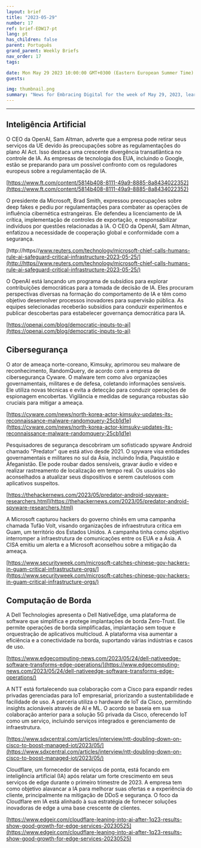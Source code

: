 ```yaml
---
layout: brief
title: "2023-05-29"
number: 17
ref: brief-EDW17-pt
lang: pt
has_children: false
parent: Português
grand_parent: Weekly Briefs
nav_order: 17
tags:

date: Mon May 29 2023 10:00:00 GMT+0300 (Eastern European Summer Time)
guests:

img: thumbnail.png
summary: "News for Embracing Digital for the week of May 29, 2023, learn about more regulations for AI, increased nation-state cyber attacks, and edge computing investments."
---
```




---

## Inteligência Artificial

O CEO da OpenAI, Sam Altman, adverte que a empresa pode retirar seus serviços da UE devido às preocupações sobre as regulamentações do plano AI Act. Isso destaca uma crescente divergência transatlântica no controle de IA. As empresas de tecnologia dos EUA, incluindo o Google, estão se preparando para um possível confronto com os reguladores europeus sobre a regulamentação de IA.

[https://www.ft.com/content/5814b408-8111-49a9-8885-8a8434022352](https://www.ft.com/content/5814b408-8111-49a9-8885-8a8434022352)

O presidente da Microsoft, Brad Smith, expressou preocupações sobre deep fakes e pediu por regulamentações para combater as operações de influência cibernética estrangeiras. Ele defendeu a licenciamento de IA crítica, implementação de controles de exportação, e responsabilizar indivíduos por questões relacionadas à IA. O CEO da OpenAI, Sam Altman, enfatizou a necessidade de cooperação global e conformidade com a segurança.

[http://https//www.reuters.com/technology/microsoft-chief-calls-humans-rule-ai-safeguard-critical-infrastructure-2023-05-25/](http://https//www.reuters.com/technology/microsoft-chief-calls-humans-rule-ai-safeguard-critical-infrastructure-2023-05-25/)

O OpenAI está lançando um programa de subsídios para explorar contribuições democráticas para a tomada de decisão de IA. Eles procuram perspectivas diversas na formação do comportamento de IA e têm como objetivo desenvolver processos inovadores para supervisão pública. As equipes selecionadas receberão subsídios para conduzir experimentos e publicar descobertas para estabelecer governança democrática para IA.

[https://openai.com/blog/democratic-inputs-to-ai](https://openai.com/blog/democratic-inputs-to-ai)

## Cibersegurança

O ator de ameaça norte-coreano, Kimsuky, aprimorou seu malware de reconhecimento, RandomQuery, de acordo com a empresa de cibersegurança Cyware. O malware tem como alvo organizações governamentais, militares e de defesa, coletando informações sensíveis. Ele utiliza novas técnicas e evita a detecção para conduzir operações de espionagem encobertas. Vigilância e medidas de segurança robustas são cruciais para mitigar a ameaça.

[https://cyware.com/news/north-korea-actor-kimsuky-updates-its-reconnaissance-malware-randomquery-25cb1d1e](https://cyware.com/news/north-korea-actor-kimsuky-updates-its-reconnaissance-malware-randomquery-25cb1d1e)

Pesquisadores de segurança descobriram um sofisticado spyware Android chamado "Predator" que está ativo desde 2021. O spyware visa entidades governamentais e militares no sul da Ásia, incluindo Índia, Paquistão e Afeganistão. Ele pode roubar dados sensíveis, gravar áudio e vídeo e realizar rastreamento de localização em tempo real. Os usuários são aconselhados a atualizar seus dispositivos e serem cautelosos com aplicativos suspeitos.

[https://thehackernews.com/2023/05/predator-android-spyware-researchers.html](https://thehackernews.com/2023/05/predator-android-spyware-researchers.html)

A Microsoft capturou hackers do governo chinês em uma campanha chamada Tufão Volt, visando organizações de infraestrutura crítica em Guam, um território dos Estados Unidos. A campanha tinha como objetivo interromper a infraestrutura de comunicações entre os EUA e a Ásia. A CISA emitiu um alerta e a Microsoft aconselhou sobre a mitigação da ameaça.

[https://www.securityweek.com/microsoft-catches-chinese-gov-hackers-in-guam-critical-infrastructure-orgs/](https://www.securityweek.com/microsoft-catches-chinese-gov-hackers-in-guam-critical-infrastructure-orgs/)

## Computação de Borda

A Dell Technologies apresenta o Dell NativeEdge, uma plataforma de software que simplifica e protege implantações de borda Zero-Trust. Ele permite operações de borda simplificadas, implantação sem toque e orquestração de aplicativos multicloud. A plataforma visa aumentar a eficiência e a conectividade na borda, suportando várias indústrias e casos de uso.

[https://www.edgecomputing-news.com/2023/05/24/dell-nativeedge-software-transforms-edge-operations/](https://www.edgecomputing-news.com/2023/05/24/dell-nativeedge-software-transforms-edge-operations/)

A NTT está fortalecendo sua colaboração com a Cisco para expandir redes privadas gerenciadas para IoT empresarial, priorizando a sustentabilidade e facilidade de uso. A parceria utiliza o hardware de IoT da Cisco, permitindo insights acionáveis através de AI e ML. O acordo se baseia em sua colaboração anterior para a solução 5G privada da Cisco, oferecendo IoT como um serviço, incluindo serviços integrados e gerenciamento de infraestrutura.

[https://www.sdxcentral.com/articles/interview/ntt-doubling-down-on-cisco-to-boost-managed-iot/2023/05/](https://www.sdxcentral.com/articles/interview/ntt-doubling-down-on-cisco-to-boost-managed-iot/2023/05/)

Cloudflare, um fornecedor de serviços de ponta, está focando em inteligência artificial (IA) após relatar um forte crescimento em seus serviços de edge durante o primeiro trimestre de 2023. A empresa tem como objetivo alavancar a IA para melhorar suas ofertas e a experiência do cliente, principalmente na mitigação de DDoS e segurança. O foco da Cloudflare em IA está alinhado à sua estratégia de fornecer soluções inovadoras de edge a uma base crescente de clientes.

[https://www.edgeir.com/cloudflare-leaning-into-ai-after-1q23-results-show-good-growth-for-edge-services-20230525](https://www.edgeir.com/cloudflare-leaning-into-ai-after-1q23-results-show-good-growth-for-edge-services-20230525)




